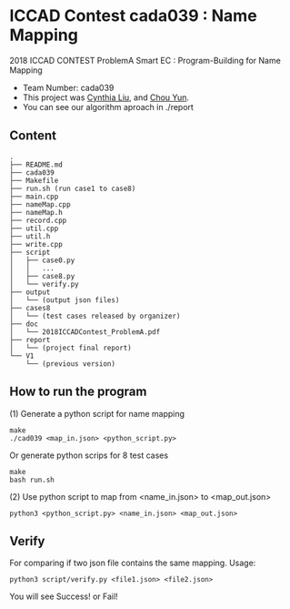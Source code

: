 # ICCAD Contest cada039 : Name Mapping
2018 ICCAD CONTEST ProblemA  Smart EC : Program-Building for Name Mapping

* Team Number: cada039
* This project was [Cynthia Liu](https://github.com/CynthiaYLiu), and [Chou Yun](https://github.com/TeresaChou).
* You can see our algorithm aproach in ./report


## Content
```
.
├── README.md
├── cada039
├── Makefile
├── run.sh (run case1 to case8)
├── main.cpp
├── nameMap.cpp
├── nameMap.h
├── record.cpp
├── util.cpp
├── util.h
├── write.cpp
├── script
│   ├── case0.py
│   │   ...
│   ├── case8.py
│   └── verify.py
├── output
│   └── (output json files)
├── cases8
│   └── (test cases released by organizer)
├── doc
│   └── 2018ICCADContest_ProblemA.pdf
├── report
│   └── (project final report)
└── V1
    └── (previous version)
```

## How to run the program

(1) Generate a python script for name mapping
```
make
./cad039 <map_in.json> <python_script.py> 
```
Or generate python scrips for 8 test cases
```
make
bash run.sh
```

(2) Use python script to map from <name_in.json> to <map_out.json>
```
python3 <python_script.py> <name_in.json> <map_out.json>
```

## Verify

For comparing if two json file contains the same mapping.
Usage:
```
python3 script/verify.py <file1.json> <file2.json>
```
You will see Success! or Fail!